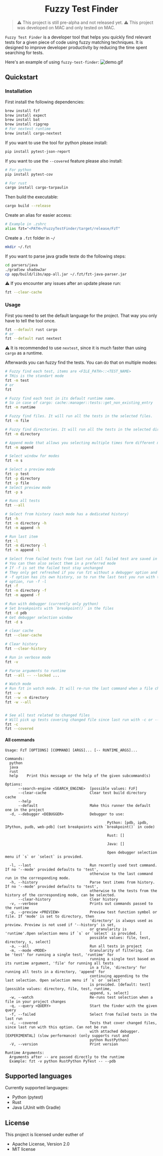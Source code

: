 <div align="center">

# Fuzzy Test Finder

</div>

> ⚠️ This project is still pre-alpha and not released yet.
> ⚠️ This project was developed on MAC and only tested on MAC.


`Fuzzy Test Finder` is a developer tool that helps you quickly find relevant tests for a given piece of code using fuzzy matching techniques. It is designed to improve developer productivity by reducing the time spent searching for tests.

Here's an example of using `fuzzy-test-finder`:
![demo.gif](./demo.gif)

## Quickstart

### Installation

First install the following dependencies:

```bash
brew install fzf
brew install expect
brew install bat
brew install ripgrep
# For nextest runtime
brew install cargo-nextest
```

If you want to use the tool for python please install:

```bash
pip install pytest-json-report
```

If you want to use the `--covered` feature please also install:

```bash
# For python
pip install pytest-cov

# For rust
cargo install cargo-tarpaulin
```

Then build the executable:

```bash
cargo build --release
```

Create an alias for easier access:

```sh
# Example in .zshrc
alias fzt="<PATH>/FuzzyTestFinder/target/release/FzT"
```

Create a `.fzt` folder in `~/`

```bash
mkdir ~/.fzt
```

If you want to parse java gradle teste do the following steps:

```bash
cd parsers/java
./gradlew shadowJar
cp app/build/libs/app-all.jar ~/.fzt/fzt-java-parser.jar
```

⚠️ If you encounter any issues after an update please run:

```bash
fzt --clear-cache
```

### Usage

First you need to set the default language for the project. That way you only have to tell the tool once.

```bash
fzt --default rust cargo
# or
fzt --default rust nextest
```

⚠️ It is recommended to use `nextest`, since it is much faster than using `cargo` as a runtime.

Afterwards you can fuzzy find the tests. You can do that on multiple modes:

```bash
# Fuzzy find each test, items are <FILE_PATH>::<TEST_NAME>
# THis is the standart mode
fzt -m test
# or
fzt

# Fuzzy find each test in its default runtime name.
# So in case of cargo: cache::manager::tests::get_non_existing_entry
fzt -m runtime

# Fuzzy find files. It will run all the tests in the selected files.
fzt -m file

# Fuzzy find directories. It will run all the tests in the selected directories.
fzt -m directory

# Append mode that allows you selecting multiple times form different modes.
fzt -m append

# Select window for modes
fzt -m s

# Select a preview mode
fzt -p test
fzt -p directory
fzt -p file
# Select preview mode
fzt -p s

# Runs all tests
fzt --all

# Select from history (each mode has a dedicated history)
fzt -h
fzt -m directory -h
fzt -m append -h

# Run last item
fzt -l
fzt -m directory -l
fzt -m append -l

# Select from failed tests from last run (all failed test are saved in a set)
# You can then also select them in a preferred mode
# If -f is set the failed test stay unchanged
# They only get refreshed if you run fzt without a debugger option and -f
# -f option has its own history, so to run the last test you run with the -f
# option, run -f -l
fzt -f
fzt -m directory -f
fzt -m append -f

# Run with debugger (currently only python)
# Set breakpoints with `breakpoint()` in the files
fzt -d pdb
# Get debugger selection window
fzt -d s

# clear cache
fzt --clear-cache

# Clear history
fzt --clear-history

# Run in verbose mode
fzt -v

# Parse arguments to runtime
fzt --all -- --locked ...

# Watch mode
# Run fzt in watch mode. It will re-run the last command when a file changes.
fzt --w
fzt --w -m directory
fzt -w --all


# See all test related to changed files
# Will pick up tests covering changed file since last run with -c or --covered
fzt -c
fzt --covered
```


#### All commands

```text
Usage: FzT [OPTIONS] [COMMAND] [ARGS]... [-- RUNTIME_ARGS]...

Commands:
  python
  java
  rust
  help    Print this message or the help of the given subcommand(s)

Options:
      --search-engine <SEARCH_ENGINE>  [possible values: FzF]
      --clear-cache                    Clear test build directory cache
      --help
      --default                        Make this runner the default one in the project
  -d, --debugger <DEBUGGER>            Debugger to use:

                                               Python: [pdb, ipdb, IPython, pudb, web-pdb] (set breakpoints with `breakpoint()` in code)

                                               Rust: []

                                               Java: []

                                               Open debugger selection menu if `s` or `select` is provided.

  -l, --last                           Run recently used test command. If no '--mode' provided defaults to 'test', 
                                       otherwise to the last command run in the corresponding mode.
  -h, --history                        Parse test items from history. If no '--mode' provided defaults to 'test', 
                                       otherwise to the tests from the history of the corresponding mode, can be selected.
      --clear-history                  Clear history
  -v, --verbose                        Prints out commands passed to the runtime
  -p, --preview <PREVIEW>              Preview test function symbol or file. If 'mode' is set to directory, then 
                                       'directory' is always used as preview. Preview is not used if '--history' is set,
                                       or granularity is 'runtime'.Open selection menu if `s` or `select` is provided. [
                                       possible values: file, test, directory, s, select]
  -a, --all                            Run all tests in project
  -m, --mode <MODE>                    Granularity of filtering. Can be 'test' for running a single test, 'runtime' for 
                                       running a single test based on its runtime argument, 'file' for running all tests 
                                       in a file, 'directory' for running all tests in a directory, 'append' for 
                                       continuing appending to the last selection. Open selection menu if `s` or `select` 
                                       is provided. [default: test] [possible values: directory, file, test, runtime, 
                                       append, s, select]
  -w, --watch                          Re-runs test selection when a file in your project changes
  -q, --query <QUERY>                  Start the finder with the given query
  -f, --failed                         Select from failed tests in the last run
  -c, --covered                        Tests that cover changed files, since last run with this option. Can not be run 
                                       with attached debugger. [EXPERIMENTAL] (slow performance) (only supports rust and 
                                       python RustPython)
  -V, --version                        Print version

Runtime Arguments:
  Arguments after -- are passed directly to the runtime
  Example: fzt -v python RustPython PyTest -- --pdb
```



## Supported languages

Currently supported languages:

- Python (pytest)
- Rust
- Java (JUnit with Gradle)

## License

This project is licensed under euther of

* Apache License, Version 2.0
* MIT license

